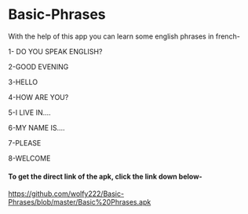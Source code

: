 # Basic-Phrases
With the help of this app you can learn some english phrases in french- 

1- DO YOU SPEAK ENGLISH?

2-GOOD EVENING

3-HELLO

4-HOW ARE YOU?

5-I LIVE IN....

6-MY NAME IS....

7-PLEASE

8-WELCOME



#### To get the direct link of the apk, click the link down below-

https://github.com/wolfy222/Basic-Phrases/blob/master/Basic%20Phrases.apk

